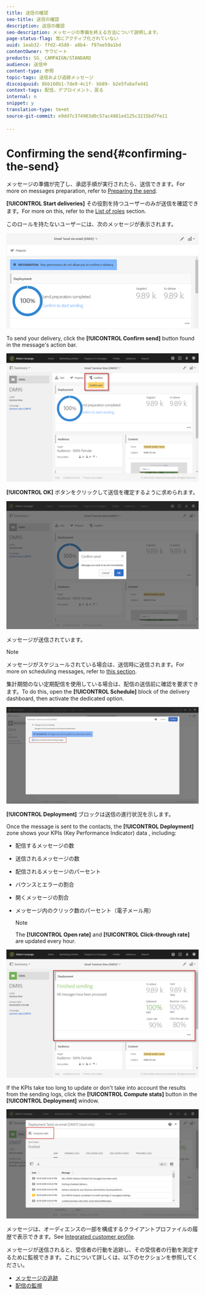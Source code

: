```yaml
---
title: 送信の確認
seo-title: 送信の確認
description: 送信の確認
seo-description: メッセージの準備を終える方法について説明します。
page-status-flag: 常にアクティブ化されていない
uuid: 1eab32- ffd2-45d0- a8b4- f97ee59a1bd
contentOwner: サウビート
products: SG_ CAMPAIGN/STANDARD
audience: 送信中
content-type: 参照
topic-tags: 送信および追跡メッセージ
discoiquuid: 8bb160b1-7de9-4c1f- bb89- b2e5fubafed41
context-tags: 配信，デプロイメント，戻る
internal: n
snippet: y
translation-type: tm+mt
source-git-commit: e9dd7c374903d0c57ac4881ed125c3215bd7fe11

---
```



# Confirming the send{#confirming-the-send}

メッセージの準備が完了し、承認手順が実行されたら、送信できます。For more on messages preparation, refer to [Preparing the send](../../sending/using/preparing-the-send.md).

**[!UICONTROL Start deliveries]** その役割を持つユーザーのみが送信を確認できます。For more on this, refer to the [List of roles](../../administration/using/list-of-roles.md) section.

このロールを持たないユーザーには、次のメッセージが表示されます。

![](assets/confirm_delivery_2.png)

To send your delivery, click the **[!UICONTROL Confirm send]** button found in the message's action bar.

![](assets/confirm_delivery.png)

**[!UICONTROL OK]** ボタンをクリックして送信を確定するように求められます。

![](assets/confirm_delivery1.png)

メッセージが送信されています。

>[!NOTE]
>
>メッセージがスケジュールされている場合は、送信時に送信されます。For more on scheduling messages, refer to [this section](../../sending/using/about-scheduling-messages.md).

集計期間のない定期配信を使用している場合は、配信の送信前に確認を要求できます。To do this, open the **[!UICONTROL Schedule]** block of the delivery dashboard, then activate the dedicated option.

![](assets/confirmation_recurring_deliveries.png)

**[!UICONTROL Deployment]** ブロックは送信の進行状況を示します。

Once the message is sent to the contacts, the **[!UICONTROL Deployment]** zone shows your KPIs (Key Performance Indicator) data , including:

* 配信するメッセージの数
* 送信されるメッセージの数
* 配信されるメッセージのパーセント
* バウンスとエラーの割合
* 開くメッセージの割合
* メッセージ内のクリック数のパーセント（電子メール用）

   >[!NOTE]
   >
   >The **[!UICONTROL Open rate]** and **[!UICONTROL Click-through rate]** are updated every hour.

![](assets/sending_delivery.png)

If the KPIs take too long to update or don't take into account the results from the sending logs, click the **[!UICONTROL Compute stats]** button in the **[!UICONTROL Deployment]** window.

![](assets/sending_delivery7.png)

メッセージは、オーディエンスの一部を構成するクライアントプロファイルの履歴で表示できます。See [Integrated customer profile](../../audiences/using/integrated-customer-profile.md).

メッセージが送信されると、受信者の行動を追跡し、その受信者の行動を測定するために監視できます。これについて詳しくは、以下のセクションを参照してください。

* [メッセージの追跡](../../sending/using/tracking-messages.md)
* [配信の監視](../../sending/using/monitoring-a-delivery.md)

